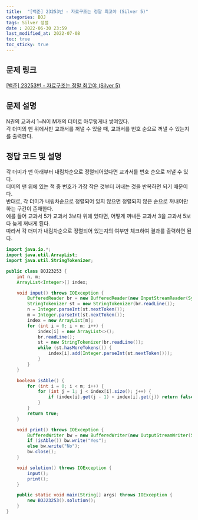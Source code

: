 ```yaml
---
title:  "[백준] 23253번 - 자료구조는 정말 최고야 (Silver 5)"
categories: BOJ
tags: Silver 정렬
date : 2022-06-30 23:59
last_modified_at: 2022-07-08
toc: true
toc_sticky: true
---
```


## 문제 링크

[[백준] 23253번 - 자료구조는 정말 최고야 (Silver 5)](https://www.acmicpc.net/problem/23253)

## 문제 설명

N권의 교과서 1~N이 M개의 더미로 아무렇게나 쌓여있다.  
각 더미의 맨 위에서만 교과서를 꺼낼 수 있을 때, 교과서를 번호 순으로 꺼낼 수 있는지를 출력한다.

## 정답 코드 및 설명

각 더미가 맨 아래부터 내림차순으로 정렬되어있다면 교과서를 번호 순으로 꺼낼 수 있다.  
더미의 맨 위에 있는 책 중 번호가 가장 작은 것부터 꺼내는 것을 반복하면 되기 때문이다.  
반대로, 각 더미가 내림차순으로 정렬되어 있지 않으면 정렬되지 않은 순으로 꺼내야만 하는 구간이 존재한다.  
예를 들어 교과서 5가 교과서 3보다 위에 있다면, 어떻게 꺼내든 교과서 3을 교과서 5보다 늦게 꺼내게 된다.  
따라서 각 더미가 내림차순으로 정렬되어 있는지의 여부만 체크하여 결과를 출력하면 된다.

```java
import java.io.*;
import java.util.ArrayList;
import java.util.StringTokenizer;

public class BOJ23253 {
    int n, m;
    ArrayList<Integer>[] index;

    void input() throws IOException {
        BufferedReader br = new BufferedReader(new InputStreamReader(System.in));
        StringTokenizer st = new StringTokenizer(br.readLine());
        n = Integer.parseInt(st.nextToken());
        m = Integer.parseInt(st.nextToken());
        index = new ArrayList[m];
        for (int i = 0; i < m; i++) {
            index[i] = new ArrayList<>();
            br.readLine();
            st = new StringTokenizer(br.readLine());
            while (st.hasMoreTokens()) {
                index[i].add(Integer.parseInt(st.nextToken()));
            }
        }
    }

    boolean isAble() {
        for (int i = 0; i < m; i++) {
            for (int j = 1; j < index[i].size(); j++) {
                if (index[i].get(j - 1) < index[i].get(j)) return false;
            }
        }
        return true;
    }

    void print() throws IOException {
        BufferedWriter bw = new BufferedWriter(new OutputStreamWriter(System.out));
        if (isAble()) bw.write("Yes");
        else bw.write("No");
        bw.close();
    }

    void solution() throws IOException {
        input();
        print();
    }

    public static void main(String[] args) throws IOException {
        new BOJ23253().solution();
    }
}

```

